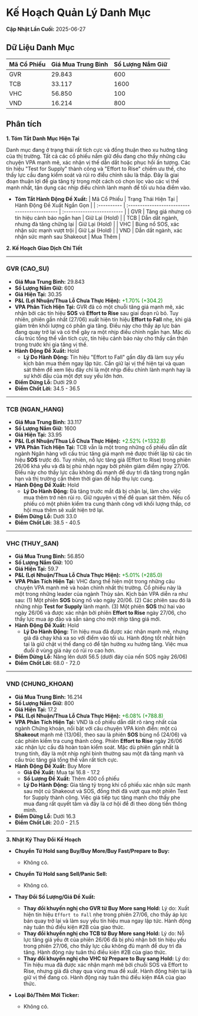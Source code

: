 # Kế Hoạch Quản Lý Danh Mục

**Cập Nhật Lần Cuối:** 2025-06-27

## Dữ Liệu Danh Mục

| Mã Cổ Phiếu | Giá Mua Trung Bình | Số Lượng Nắm Giữ |
| :---------- | :----------------- | :--------------- |
| GVR         | 29.843             | 600              |
| TCB         | 33.117             | 1600             |
| VHC         | 56.850             | 100              |
| VND         | 16.214             | 800              |

## Phân tích

**1. Tóm Tắt Danh Mục Hiện Tại**

Danh mục đang ở trạng thái rất tích cực và đồng thuận theo xu hướng tăng của thị trường. Tất cả các cổ phiếu nắm giữ đều đang cho thấy những câu chuyện VPA mạnh mẽ, xác nhận vị thế dẫn dắt hoặc phục hồi ấn tượng. Các tín hiệu "Test for Supply" thành công và "Effort to Rise" chiếm ưu thế, cho thấy lực cầu đang kiểm soát và rủi ro điều chỉnh sâu là thấp. Đây là giai đoạn thuận lợi để gia tăng tỷ trọng một cách có chọn lọc vào các vị thế mạnh nhất, tận dụng các nhịp điều chỉnh lành mạnh để tối ưu hóa điểm vào.

*   **Tóm Tắt Hành Động Đề Xuất:**
    | Mã Cổ Phiếu | Trạng Thái Hiện Tại                           | Hành Động Đề Xuất Ngắn Gọn |
    | :---------- | :-------------------------------------------- | :------------------------- |
    | GVR         | Tăng giá nhưng có tín hiệu cảnh báo ngắn hạn  | Giữ Lại (Hold)             |
    | TCB         | Dẫn dắt ngành, nhưng đà tăng chững lại        | Giữ Lại (Hold)             |
    | VHC         | Bùng nổ SOS, xác nhận sức mạnh vượt trội      | Giữ Lại (Hold)             |
    | VND         | Dẫn dắt ngành, xác nhận sức mạnh sau Shakeout | Mua Thêm                   |

**2. Kế Hoạch Giao Dịch Chi Tiết**

-----

### **GVR (CAO_SU)**

*   **Giá Mua Trung Bình:** 29.843
*   **Số Lượng Nắm Giữ:** 600
*   **Giá Hiện Tại:** 30.35
*   **P&L (Lợi Nhuận/Thua Lỗ Chưa Thực Hiện):** <span style='color:green;'>+1.70% (+304.2)</span>
*   **VPA Phân Tích Hiện Tại:** GVR đã có một chuỗi tăng giá mạnh mẽ, xác nhận bởi các tín hiệu **SOS** và **Effort to Rise** sau giai đoạn rũ bỏ. Tuy nhiên, phiên gần nhất (27/06) xuất hiện tín hiệu **Effort to Fall** nhẹ, khi giá giảm trên khối lượng có phần gia tăng. Điều này cho thấy áp lực bán đang quay trở lại và có thể gây ra một nhịp điều chỉnh ngắn hạn. Mặc dù cấu trúc tổng thể vẫn tích cực, tín hiệu cảnh báo này cho thấy cần thận trọng trước khi gia tăng vị thế.
*   **Hành Động Đề Xuất:** Hold
    *   **Lý Do Hành Động:** Tín hiệu "Effort to Fall" gần đây đã làm suy yếu kịch bản mua thêm ngay lập tức. Cần giữ lại vị thế hiện tại và quan sát thêm để xem liệu đây chỉ là một nhịp điều chỉnh lành mạnh hay là sự khởi đầu của một đợt suy yếu lớn hơn.
*   **Điểm Dừng Lỗ:** Dưới 29.0
*   **Điểm Chốt Lời:** 34.5 - 36.5

-----

### **TCB (NGAN_HANG)**

*   **Giá Mua Trung Bình:** 33.117
*   **Số Lượng Nắm Giữ:** 1600
*   **Giá Hiện Tại:** 33.95
*   **P&L (Lợi Nhuận/Thua Lỗ Chưa Thực Hiện):** <span style='color:green;'>+2.52% (+1332.8)</span>
*   **VPA Phân Tích Hiện Tại:** TCB vẫn là một trong những cổ phiếu dẫn dắt ngành Ngân hàng với cấu trúc tăng giá mạnh mẽ được thiết lập từ các tín hiệu **SOS** trước đó. Tuy nhiên, nỗ lực tăng giá (Effort to Rise) trong phiên 26/06 khá yếu và đã bị phủ nhận ngay bởi phiên giảm điểm ngày 27/06. Điều này cho thấy lực cầu không đủ mạnh để duy trì đà tăng trong ngắn hạn và thị trường cần thêm thời gian để hấp thụ lực cung.
*   **Hành Động Đề Xuất:** Hold
    *   **Lý Do Hành Động:** Đà tăng trước mắt đã bị chặn lại, làm cho việc mua thêm trở nên rủi ro. Giữ nguyên vị thế để quan sát thêm. Nếu cổ phiếu có một phiên kiểm tra cung thành công với khối lượng thấp, cơ hội mua thêm sẽ xuất hiện trở lại.
*   **Điểm Dừng Lỗ:** Dưới 33.0
*   **Điểm Chốt Lời:** 38.5 - 40.5

-----

### **VHC (THUY_SAN)**

*   **Giá Mua Trung Bình:** 56.850
*   **Số Lượng Nắm Giữ:** 100
*   **Giá Hiện Tại:** 59.7
*   **P&L (Lợi Nhuận/Thua Lỗ Chưa Thực Hiện):** <span style='color:green;'>+5.01% (+285.0)</span>
*   **VPA Phân Tích Hiện Tại:** VHC đang thể hiện một trong những câu chuyện VPA mạnh mẽ và hoàn chỉnh nhất thị trường. Cổ phiếu này là một trong những leader của ngành Thủy sản. Kịch bản VPA diễn ra như sau: (1) Một phiên **SOS** bùng nổ vào ngày 20/06. (2) Các phiên sau đó là những nhịp **Test for Supply** lành mạnh. (3) Một phiên **SOS** thứ hai vào ngày 26/06 và được xác nhận bởi phiên **Effort to Rise** ngày 27/06, cho thấy lực mua áp đảo và sẵn sàng cho một nhịp tăng giá mới.
*   **Hành Động Đề Xuất:** Hold
    *   **Lý Do Hành Động:** Tín hiệu mua đã được xác nhận mạnh mẽ, nhưng giá đã chạy khá xa so với điểm vào tối ưu. Hành động tốt nhất hiện tại là giữ chặt vị thế đang có để tận hưởng xu hướng tăng. Việc mua đuổi ở vùng giá này có rủi ro cao hơn.
*   **Điểm Dừng Lỗ:** Nâng lên dưới 56.5 (dưới đáy của nến SOS ngày 26/06)
*   **Điểm Chốt Lời:** 68.0 - 72.0

-----

### **VND (CHUNG_KHOAN)**

*   **Giá Mua Trung Bình:** 16.214
*   **Số Lượng Nắm Giữ:** 800
*   **Giá Hiện Tại:** 17.2
*   **P&L (Lợi Nhuận/Thua Lỗ Chưa Thực Hiện):** <span style='color:green;'>+6.08% (+788.8)</span>
*   **VPA Phân Tích Hiện Tại:** VND là cổ phiếu dẫn dắt rõ ràng nhất của ngành Chứng khoán, nổi bật với câu chuyện VPA kinh điển: một cú **Shakeout** mạnh mẽ (13/06), theo sau là phiên **SOS** bùng nổ (24/06) và các phiên kiểm tra cung thành công. Phiên **Effort to Rise** ngày 26/06 xác nhận lực cầu đã hoàn toàn kiểm soát. Mặc dù phiên gần nhất là trung tính, đây là một nhịp nghỉ bình thường sau một đà tăng mạnh và cấu trúc tăng giá tổng thể vẫn rất tích cực.
*   **Hành Động Đề Xuất:** Buy More
    *   **Giá Đề Xuất:** Mua tại 16.8 - 17.2
    *   **Số Lượng Đề Xuất:** Thêm 400 cổ phiếu
    *   **Lý Do Hành Động:** Gia tăng tỷ trọng khi cổ phiếu xác nhận sức mạnh sau một cú Shakeout và SOS, đồng thời đã vượt qua một phiên Test for Supply thành công. Việc giá tiếp tục tăng mạnh cho thấy phe mua đang rất quyết tâm và đây là cơ hội để đi theo dòng tiền thông minh.
*   **Điểm Dừng Lỗ:** Dưới 16.3
*   **Điểm Chốt Lời:** 20.0 - 21.5

-----

**3. Nhật Ký Thay Đổi Kế Hoạch**

*   **Chuyển Từ Hold sang Buy/Buy More/Buy Fast/Prepare to Buy:**
    *   Không có.

*   **Chuyển Từ Hold sang Sell/Panic Sell:**
    *   Không có.

*   **Thay Đổi Số Lượng/Giá Đề Xuất:**
    *   **Thay đổi khuyến nghị cho GVR từ Buy More sang Hold:** Lý do: Xuất hiện tín hiệu `Effort to Fall` nhẹ trong phiên 27/06, cho thấy áp lực bán quay trở lại và làm suy yếu tín hiệu mua ngay lập tức. Hành động này tuân thủ điều kiện #2B của giao thức.
    *   **Thay đổi khuyến nghị cho TCB từ Buy More sang Hold:** Lý do: Nỗ lực tăng giá yếu ớt của phiên 26/06 đã bị phủ nhận bởi tín hiệu yếu trong phiên 27/06, cho thấy lực cầu không đủ mạnh để duy trì đà tăng. Hành động này tuân thủ điều kiện #2B của giao thức.
    *   **Thay đổi khuyến nghị cho VHC từ Prepare to Buy sang Hold:** Lý do: Tín hiệu mua đã được xác nhận mạnh mẽ bởi chuỗi SOS và Effort to Rise, nhưng giá đã chạy qua vùng mua đề xuất. Hành động hiện tại là giữ vị thế đang có. Hành động này tuân thủ điều kiện #4A của giao thức.

*   **Loại Bỏ/Thêm Mới Ticker:**
    *   Không có.
